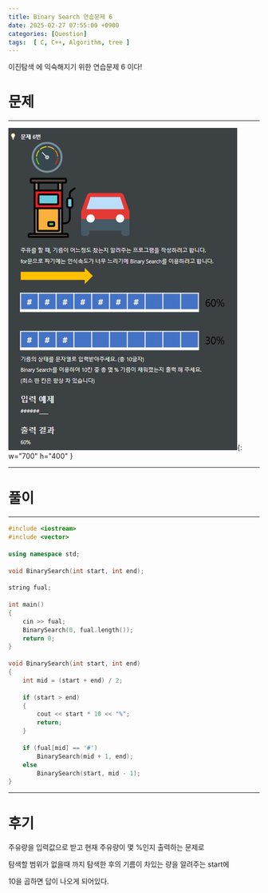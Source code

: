 ```yaml
---
title: Binary Search 연습문제 6
date: 2025-02-27 07:55:00 +0900
categories: [Question]  
tags:  [ C, C++, Algorithm, tree ]
---
```


이진탐색 에 익숙해지기 위한 연습문제 6 이다!

# 문제   
---------------------------------------
![Desktop View](/assets/img/binarysearch6.png){: w="700" h="400" }

---------------------------------------

# 풀이
---------------------------------------

```c++
#include <iostream>
#include <vector>

using namespace std;

void BinarySearch(int start, int end);

string fual;

int main()
{	
    cin >> fual;
    BinarySearch(0, fual.length());
    return 0;
}

void BinarySearch(int start, int end)
{
    int mid = (start + end) / 2;
    
    if (start > end)
    {
        cout << start * 10 << "%";
        return;
    }
    
    if (fual[mid] == '#')
        BinarySearch(mid + 1, end);
    else
        BinarySearch(start, mid - 1);
}
```
---------------------------------------

# 후기

주유량을 입력값으로 받고 현재 주유량이 몇 %인지 출력하는 문제로

탐색할 범위가 없을때 까지 탐색한 후의 기름이 차있는 량을 알려주는 start에 

10을 곱하면 답이 나오게 되어있다.
